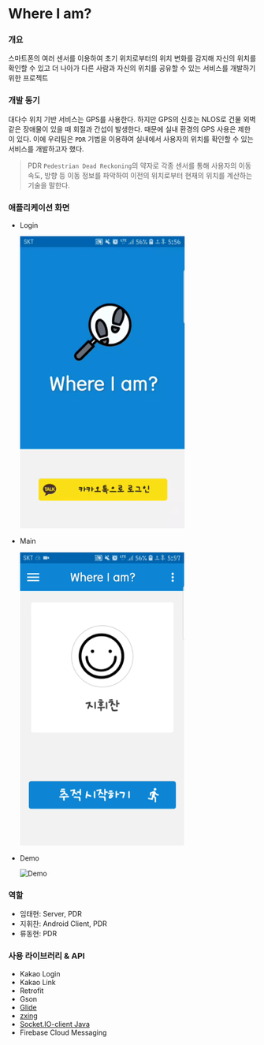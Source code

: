 # Where I am?
### 개요
스마트폰의 여러 센서를 이용하여 초기 위치로부터의 위치 변화를 감지해 자신의 위치를 확인할 수 있고 더 나아가 다른 사람과 자신의 위치를 공유할 수 있는 서비스를 개발하기 위한 프로젝트

### 개발 동기
대다수 위치 기반 서비스는 GPS를 사용한다. 하지만 GPS의 신호는 NLOS로 건물 외벽 같은 장애물이 있을 때 회절과 간섭이 발생한다. 때문에 실내 환경의 GPS 사용은 제한이 있다. 이에 우리팀은 `PDR` 기법을 이용하여 실내에서 사용자의 위치를 확인할 수 있는 서비스를 개발하고자 했다.
> PDR
`Pedestrian Dead Reckoning`의 약자로 각종 센서를 통해 사용자의 이동 속도, 방향 등 이동 정보를 파악하여 이전의 위치로부터 현재의 위치를 계산하는 기술을 말한다.

### 애플리케이션 화면
- Login

  ![Login](/MarkDownImages/login.PNG)
  
- Main

  ![Main](/MarkDownImages/main.PNG)
  
- Demo

  ![Demo](/MarkDownImages/demo.gif)

### 역할
- 임태현: Server, PDR
- 지휘찬: Android Client, PDR
- 류동현: PDR

### 사용 라이브러리 & API
- Kakao Login
- Kakao Link
- Retrofit
- Gson
- [Glide](https://github.com/bumptech/glide)
- [zxing](https://github.com/zxing/zxing)
- [Socket.IO-client Java](https://github.com/socketio/socket.io-client-java)
- Firebase Cloud Messaging
